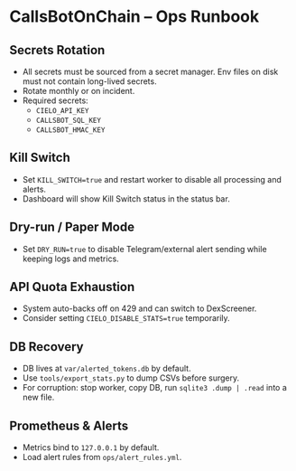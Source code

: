 # CallsBotOnChain – Ops Runbook

## Secrets Rotation
- All secrets must be sourced from a secret manager. Env files on disk must not contain long-lived secrets.
- Rotate monthly or on incident.
- Required secrets:
  - `CIELO_API_KEY`
  - `CALLSBOT_SQL_KEY`
  - `CALLSBOT_HMAC_KEY`

## Kill Switch
- Set `KILL_SWITCH=true` and restart worker to disable all processing and alerts.
- Dashboard will show Kill Switch status in the status bar.

## Dry-run / Paper Mode
- Set `DRY_RUN=true` to disable Telegram/external alert sending while keeping logs and metrics.

## API Quota Exhaustion
- System auto-backs off on 429 and can switch to DexScreener.
- Consider setting `CIELO_DISABLE_STATS=true` temporarily.

## DB Recovery
- DB lives at `var/alerted_tokens.db` by default.
- Use `tools/export_stats.py` to dump CSVs before surgery.
- For corruption: stop worker, copy DB, run `sqlite3 .dump | .read` into a new file.

## Prometheus & Alerts
- Metrics bind to `127.0.0.1` by default.
- Load alert rules from `ops/alert_rules.yml`.



